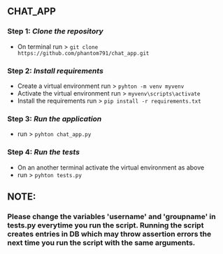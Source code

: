 ## CHAT_APP

### Step 1: _Clone the repository_
 -  On terminal run >
 ```git clone https://github.com/phantom791/chat_app.git```

### Step 2: _Install requirements_
 -  Create a virtual environment run >
```pyhton -m venv myvenv```
 -  Activate the virtual environment run >
 ```myvenv\scripts\activate```
 -  Install the requirements run >
 ```pip install -r requirements.txt```
 
### Step 3: _Run the application_
 -  run >
 ```pyhton chat_app.py```
 
### Step 4: _Run the tests_
 -  On an another terminal activate the virtual environment as above
 -  run >
 ```pyhton tests.py```
 
## NOTE: 
### Please change the variables 'username' and 'groupname' in tests.py everytime you run the script. Running the script creates entries in DB which may throw assertion errors the next time you run the script with the same arguments.
 
